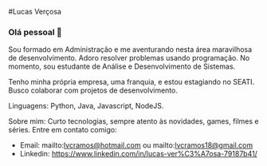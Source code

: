#Lucas Verçosa

### Olá pessoal 👋

Sou formado em Administração e me aventurando nesta área maravilhosa de desenvolvimento. Adoro resolver problemas usando programação.
No momento, sou estudante de Análise e Desenvolvimento de Sistemas.

Tenho minha própria empresa, uma franquia, e estou estagiando no SEATI.
Busco colaborar com projetos de desenvolvimento.

Linguagens: Python, Java, Javascript, NodeJS.

Sobre mim: Curto tecnologias, sempre atento às novidades, games, filmes e séries.
Entre em contato comigo:
- Email: mailto:lvcramos@hotmail.com ou mailto:lvcramos18@gmail.com
- Linkedin: https://www.linkedin.com/in/lucas-ver%C3%A7osa-79187b41/

